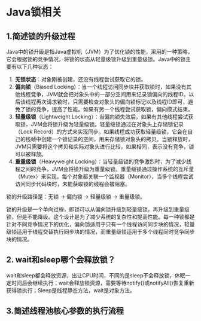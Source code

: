 # Java锁相关

## 1.简述锁的升级过程

Java中的锁升级是指Java虚拟机（JVM）为了优化锁的性能，采用的一种策略，它会根据锁的竞争情况，将锁的状态从轻量级锁升级到重量级锁。Java中的锁主要有以下几种状态：

1. **无锁状态**：对象刚被创建，还没有线程尝试获取它的锁。
2. **偏向锁**（Biased Locking）：当一个线程访问同步块并获取锁时，如果没有其他线程竞争，JVM就会把对象头中的一部分空间用来记录锁偏向的线程ID。以后该线程再次请求锁时，只需要检查对象头的偏向锁标记以及线程ID即可，避免了锁的竞争，提高了性能。如果有另一个线程尝试获取锁，偏向模式结束。
3. **轻量级锁**（Lightweight Locking）：当偏向锁失效后，如果有其他线程尝试获取锁，JVM会将锁升级为轻量级锁。轻量级锁通过在对象头上存储锁记录（Lock Record）的方式来实现同步。如果线程成功获取轻量级锁，它会在自己的栈帧中创建一个锁记录的空间，用来存储锁对象头的拷贝。当锁释放时，JVM只需要将这个拷贝和实际对象头进行比较，如果相同，表示没有竞争，锁可以被释放。
4. **重量级锁**（Heavyweight Locking）：当轻量级锁的竞争激烈时，为了减少线程之间的竞争，JVM会将锁升级为重量级锁。重量级锁通过操作系统的互斥量（Mutex）来实现，每个对象都关联一个监视器（Monitor），当多个线程尝试访问同步代码块时，未能获取锁的线程会被阻塞。

锁的升级路径是：无锁 -> 偏向锁 -> 轻量级锁 -> 重量级锁。

锁的升级是一个单向过程，即锁可以从偏向锁升级到轻量级锁，再升级到重量级锁，但是不能降级。这个设计是为了减少系统的复杂性和提高性能。每一种锁都是针对不同竞争情况下的优化，偏向锁适用于只有一个线程访问同步块的情况，轻量级锁适用于线程交替执行同步块的情况，而重量级锁适用于多个线程同时竞争同步块的情况。

## 2. wait和sleep哪个会释放锁？

wait和sleep都会释放资源，出让CPU时间，不同的是sleep不会释放锁，休眠一定时间后会继续执行；wait会释放锁资源，需要等待notify()或notifyAll()恢复重新获得锁执行；Sleep是线程静态方法，wait是对象方法。

## 3.简述线程池核心参数的执行流程

